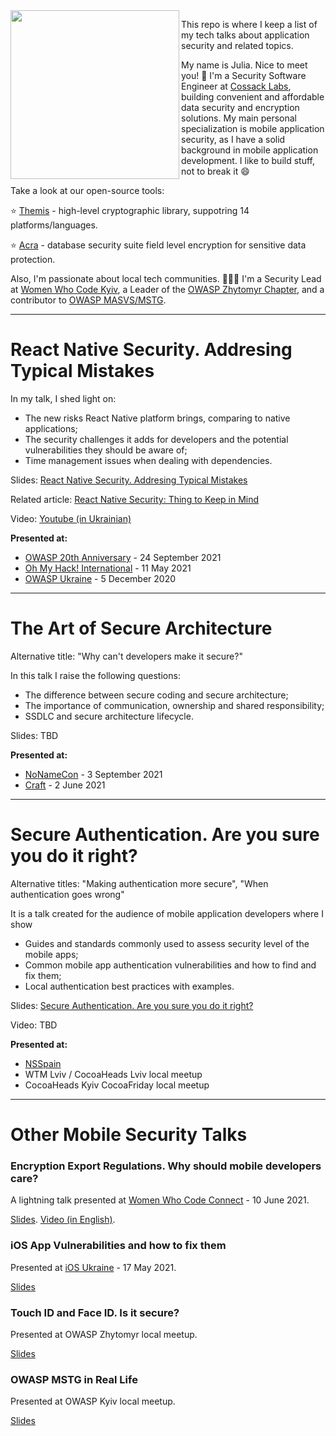 <img src="https://scontent.fiev6-1.fna.fbcdn.net/v/t1.18169-9/29541489_2085028618411656_6811696477046946767_n.jpg?_nc_cat=100&ccb=1-5&_nc_sid=8bfeb9&_nc_ohc=F2707ZYmT8UAX9ZzKAY&_nc_ht=scontent.fiev6-1.fna&oh=320f6f08022944d4789c41b0bec284db&oe=61499D81" height="270" align="left">

This repo is where I keep a list of my tech talks about application security and related topics.

My name is Julia. Nice to meet you! 👋 I'm a Security Software Engineer at [Cossack Labs](https://cossacklabs.com), building convenient and affordable data security and encryption solutions. My main personal specialization is mobile application security, as I have a solid background in mobile application development. I like to build stuff, not to break it 😄

Take a look at our open-source tools: 

⭐ [Themis](https://github.com/cossacklabs/themis) - high-level cryptographic library, suppotring 14 platforms/languages.

⭐ [Acra](https://github.com/cossacklabs/acra) - database security suite field level encryption for sensitive data protection.

Also, I'm passionate about local tech communities. 👩🏼‍💻 I'm a Security Lead at [Women Who Code Kyiv](https://www.womenwhocode.com/kyiv), a Leader of the [OWASP Zhytomyr Chapter](https://owasp.org/www-chapter-zhytomyr), and a contributor to [OWASP MASVS/MSTG](https://github.com/OWASP/owasp-mstg).

---

# React Native Security. Addresing Typical Mistakes

In my talk, I shed light on:
- The new risks React Native platform brings, comparing to native applications;
- The security challenges it adds for developers and the potential vulnerabilities they should be aware of;
- Time management issues when dealing with dependencies.

Slides: [React Native Security. Addresing Typical Mistakes](https://speakerdeck.com/julep/react-native-security)

Related article: [React Native Security: Thing to Keep in Mind](https://www.cossacklabs.com/blog/react-native-app-security.html)

Video: [Youtube (in Ukrainian)](https://youtu.be/SdnSHb2zFW0)

**Presented at:**
- [OWASP 20th Anniversary](https://owasp20thanniversaryevent20.sched.com/event/lbhP/react-native-security-addressing-typical-mistakes) - 24 September 2021
- [Oh My Hack! International](https://omhconf.pl/omh-international/lecture#id=65463) - 11 May 2021
- [OWASP Ukraine](https://cfp.owaspukraine.org/owaspukraine2020/talk/TRDAKN/) - 5 December 2020

---

# The Art of Secure Architecture

Alternative title: "Why can't developers make it secure?"

In this talk I raise the following questions:
- The difference between secure coding and secure architecture;
- The importance of communication, ownership and shared responsibility;
- SSDLC and secure architecture lifecycle.

Slides: TBD

**Presented at:**
- [NoNameCon]() - 3 September 2021
- [Craft](https://craft-conf.com/speaker/JuliaPotapenko) - 2 June 2021

---

# Secure Authentication. Are you sure you do it right?

Alternative titles: "Making authentication more secure", "When authentication goes wrong"

It is a talk created for the audience of mobile application developers where I show
- Guides and standards commonly used to assess security level of the mobile apps;
- Common mobile app authentication vulnerabilities and how to find and fix them;
- Local authentication best practices with examples.

Slides: [Secure Authentication. Are you sure you do it right?](https://speakerdeck.com/julep/secure-authentication-are-you-sure-you-do-it-right)

Video: TBD

**Presented at:**
- [NSSpain]()
- WTM Lviv / CocoaHeads Lviv local meetup
- CocoaHeads Kyiv CocoaFriday local meetup

---

# Other Mobile Security Talks

### Encryption Export Regulations. Why should mobile developers care?

A lightning talk presented at [Women Who Code Connect]() - 10 June 2021.

[Slides](https://speakerdeck.com/julep/encryption-export-regulations-why-should-mobile-developers-care). [Video (in English)]().

### iOS App Vulnerabilities and how to fix them

Presented at [iOS Ukraine]() - 17 May 2021.

[Slides](https://speakerdeck.com/julep/common-ios-vulnerabilities-and-how-to-fix-them)

### Touch ID and Face ID. Is it secure?

Presented at OWASP Zhytomyr local meetup.

[Slides](https://speakerdeck.com/julep/touch-id-and-face-id-is-it-secure)

### OWASP MSTG in Real Life

Presented at OWASP Kyiv local meetup.

[Slides](https://speakerdeck.com/julep/owasp-mstg-in-real-life)
